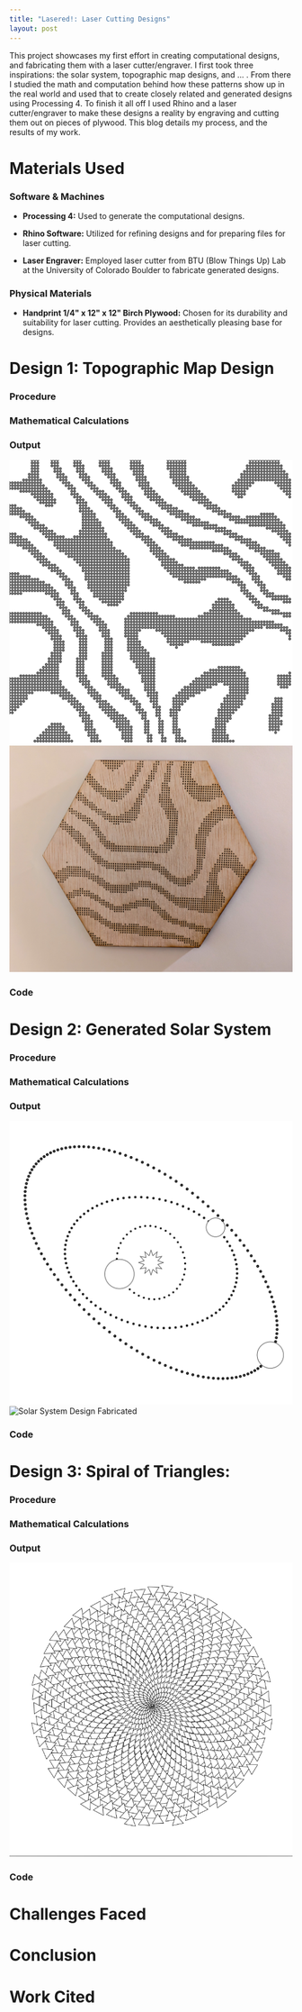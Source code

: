 ```yaml
---
title: "Lasered!: Laser Cutting Designs"
layout: post
---
```

This project showcases my first effort in creating computational designs, and fabricating them with a laser cutter/engraver. I first took three inspirations: the solar system, topographic map designs, and ... . From there I studied the math and computation behind how these patterns show up in the real world and used that to create closely related and generated designs using Processing 4. To finish it all off I used Rhino and a laser cutter/engraver to make these designs a reality by engraving and cutting them out on pieces of plywood. This blog details my process, and the results of my work.

# Materials Used
### Software & Machines
- **Processing 4:** Used to generate the computational designs.
- **Rhino Software:** Utilized for refining designs and for preparing files for laser cutting.

- **Laser Engraver:** Employed laser cutter from BTU (Blow Things Up) Lab at the University of Colorado Boulder to fabricate generated designs.

### Physical Materials
- **Handprint 1/4" x 12" x 12" Birch Plywood:** Chosen for its durability and suitability for laser cutting. Provides an aesthetically pleasing base for designs.

# Design 1: Topographic Map Design

### Procedure

### Mathematical Calculations

### Output
![Topographic Map Generated in Processing](../assets/topographicOutput.svg)
![Topographic Map Design Fabricated](../assets/topographicFabricated.jpg)
### Code


# Design 2: Generated Solar System

### Procedure

### Mathematical Calculations

### Output
![Solar System Generated in Processing](../assets/solarSystemOutput.svg)
![Solar System Design Fabricated](../assets/solarSystemFabricated.jpg)

### Code

# Design 3: Spiral of Triangles: 

### Procedure

### Mathematical Calculations

### Output
![Spiral Generated in Processing](../assets/spiralOutput.png)
### Code

# Challenges Faced

# Conclusion

# Work Cited
